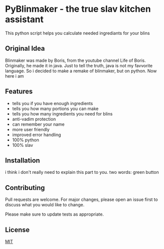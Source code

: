 # PyBlinmaker - the true slav kitchen assistant
This python script helps you calculate needed ingrediants for your blins

## Original Idea
Blinmaker was made by Boris, from the youtube channel Life of Boris. Originally, he made it in java.
Just to tell the truth, java is not my favvorite language. So i decided to make a remake of blinmaker, but on python.
Now here i am

## Features

- tells you if you have enough ingredients
- tells you how many portions you can make
- tells you how many ingredients you need for blins
- anti-vadim protection
- can remember your name
- more user friendly
- improved error handling
- 100% python
- 100% slav

## Installation
i think i don't really need to explain this part to you. two words: green button

## Contributing
Pull requests are welcome. For major changes, please open an issue first to discuss what you would like to change.

Please make sure to update tests as appropriate.

## License
[MIT](https://choosealicense.com/licenses/mit/)

